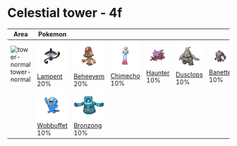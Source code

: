 # Celestial tower - 4f

| Area                                                                    | Pokemon                                                                         | &nbsp;                                                                        | &nbsp;                                                                        | &nbsp;                                                                      | &nbsp;                                                                        | &nbsp;                                                                      |
| ----------------------------------------------------------------------- | ------------------------------------------------------------------------------- | ----------------------------------------------------------------------------- | ----------------------------------------------------------------------------- | --------------------------------------------------------------------------- | ----------------------------------------------------------------------------- | --------------------------------------------------------------------------- |
| ![tower-normal](../../img/items/tower-normal.png)<br/>tower-normal<br/> | ![lampent](../../img/pokemon/608.png) <br/>[Lampent](/pokemon/608) <br/>20%     | ![beheeyem](../../img/pokemon/606.png) <br/>[Beheeyem](/pokemon/606) <br/>20% | ![chimecho](../../img/pokemon/358.png) <br/>[Chimecho](/pokemon/358) <br/>10% | ![haunter](../../img/pokemon/093.png) <br/>[Haunter](/pokemon/093) <br/>10% | ![dusclops](../../img/pokemon/356.png) <br/>[Dusclops](/pokemon/356) <br/>10% | ![banette](../../img/pokemon/354.png) <br/>[Banette](/pokemon/354) <br/>10% |
|                                                                         | ![wobbuffet](../../img/pokemon/202.png) <br/>[Wobbuffet](/pokemon/202) <br/>10% | ![bronzong](../../img/pokemon/437.png) <br/>[Bronzong](/pokemon/437) <br/>10% |